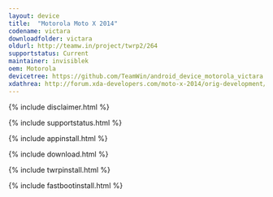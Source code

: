```yaml
---
layout: device
title:  "Motorola Moto X 2014"
codename: victara
downloadfolder: victara
oldurl: http://teamw.in/project/twrp2/264
supportstatus: Current
maintainer: invisiblek
oem: Motorola
devicetree: https://github.com/TeamWin/android_device_motorola_victara
xdathrea: http://forum.xda-developers.com/moto-x-2014/orig-development/recovery-twrp-2-8-0-0-touch-recovery-t2911523
---
```


{% include disclaimer.html %}

{% include supportstatus.html %}

{% include appinstall.html %}

{% include download.html %}

{% include twrpinstall.html %}

{% include fastbootinstall.html %}
